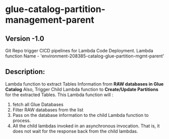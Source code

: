 # glue-catalog-partition-management-parent

   ## Version  -1.0
   Git Repo trigger CICD pipelines for Lambda Code Deployment.
   Lambda function Name - 'environment-208385-catalog-glue-partition-mgmt-parent'

   ## Description:
   Lambda function to extract Tables Information from **RAW databases in Glue Catalog** 
   Also, Trigger Child Lambda function to **Create/Update Partitions** for the extracted Tables.
   This Lambda function will :
   1. fetch all Glue Databases  
   2. Filter RAW databases from the list
   3. Pass on the database information to the child Lambda function to process.
   4. All the child lambdas invoked in an asynchronous invocation. That is, it does not wait for the response back from the child lambdas.
